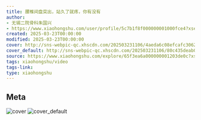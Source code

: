 ```yaml
---
title: 腰椎间盘突出，站久了就疼，你有没有
author:
- 无锡二院骨科朱国兴
- https://www.xiaohongshu.com/user/profile/5c7b1f8f000000001000fce4?xsec_token=undefined
created: 2025-03-23T00:00:00
modified: 2025-03-23T00:00:00
cover: http://sns-webpic-qc.xhscdn.com/202503231106/4aeda6c08efcafc3062385678f6d58a2/110/0/01e5f3ea2438013a0010000000018e40caa428_0.jpg!nc_n_webp_prv_1
cover_default: http://sns-webpic-qc.xhscdn.com/202503231106/80c435deab0b987ebc3587a4d4d33b2d/110/0/01e5f3ea2438013a0010000000018e40caa428_0.jpg!nc_n_webp_mw_1
source: https://www.xiaohongshu.com/explore/65f3ea6a000000001203de0c?xsec_token=ABiacdoroGrlI5TyDWynS6NWpY4Dqac6rH4xbK0Iyfnjw=
tags: xiaohongshu/video
tags-link:
type: xiaohongshu
---
```


## Meta

![cover](http://sns-webpic-qc.xhscdn.com/202503231106/4aeda6c08efcafc3062385678f6d58a2/110/0/01e5f3ea2438013a0010000000018e40caa428_0.jpg!nc_n_webp_prv_1)
![cover_default](http://sns-webpic-qc.xhscdn.com/202503231106/80c435deab0b987ebc3587a4d4d33b2d/110/0/01e5f3ea2438013a0010000000018e40caa428_0.jpg!nc_n_webp_mw_1)

